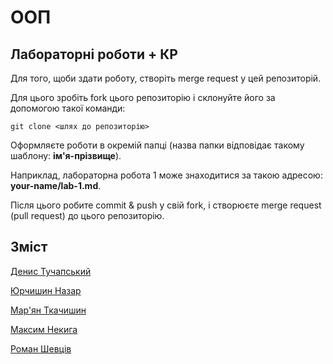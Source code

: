 # ООП

## Лабораторні роботи + КР

Для того, щоби здати роботу, створіть merge request у цей репозиторій.

Для цього зробіть fork цього репозиторію і склонуйте його за допомогою такої команди:

`git clone <шлях до репозиторію>`

Оформляєте роботи в окремій папці (назва папки відповідає такому шаблону: **ім'я-прізвище**).

Наприклад, лабораторна робота 1 може знаходитися за такою адресою: **your-name/lab-1.md**.

Після цього робите commit & push у свій fork, і створюєте merge request (pull request) до цього репозиторію.

## Зміст

[Денис Тучапський](./denys-tuchapskiy/README.md)

[Юрчишин Назар](Nazar-Yurchyshyn/README.md)

[Мар'ян Ткачишин](./marian-tkachyshyn/README.md)

[Максим Некига](./maksym-nekyha/README.md)

[Роман Шевців](./Roman-Shevtsiv/Readme.md)
